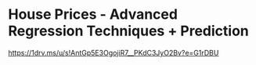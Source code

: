 # House Prices - Advanced Regression Techniques + Prediction

https://1drv.ms/u/s!AntGp5E3OgojiR7__PKdC3JyO2Bv?e=G1rDBU

